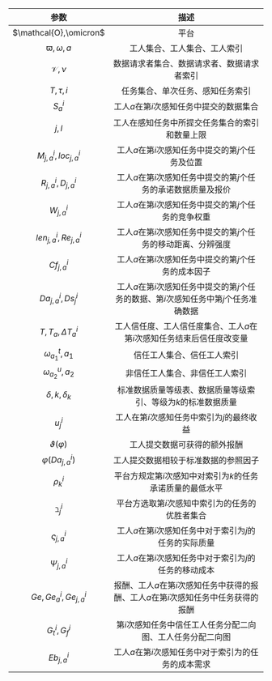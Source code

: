 | 参数 | 描述 |
|:---:|:---:|
|$\mathcal{O},\omicron$ | 平台 |
|$\varpi,\omega,a$|工人集合、工人集合、工人索引|
|$\mathcal{V},\nu$|数据请求者集合、数据请求者、数据请求者索引|
|$T,\tau,i$|任务集合、单次任务、感知任务索引|
|$S^{i}_{a}$|工人$a$在第$i$次感知任务中提交的数据集合|
|$j,l$|工人在感知任务中所提交任务集合的索引和数量上限|
|$M^{i}_{j,a},loc^{i}_{j,a}$|工人$a$在第$i$次感知任务中提交的第$j$个任务及位置|
|$R^{i}_{j,a},D^{i}_{j,a}$|工人$a$在第$i$次感知任务中提交的第$j$个任务的承诺数据质量及报价|
|$W^{i}_{j,a}$|工人$a$在第$i$次感知任务中提交的第$j$个任务的竞争权重|
|$len^{i}_{j,a},Re^{i}_{j,a}$|工人$a$在第$i$次感知任务中提交的第$j$个任务的移动距离、分辨强度|
|$Cf^{i}_{j,a}$|工人$a$在第$i$次感知任务中提交的第$j$个任务的成本因子|
|$Da^i_{j,a},Ds^i_j$|工人$a$在第$i$次感知任务中提交的第$j$个任务的数据、第$i$次感知任务中第$j$个任务准确数据|
|$T,T_a,\Delta T^i_a$|工人信任度、工人信任度集合、工人$a$在第$i$次感知任务结束后信任度改变量|
|$\omega^t_{a_1},a_1$|信任工人集合、信任工人索引|
|$\omega^u_{a_2},a_2$|非信任工人集合、非信任工人索引|
|$\delta,k,\delta_k$|标准数据质量等级表、数据质量等级索引、等级为$k$的标准数据质量|
|$u^i_j$|工人在第$i$次感知任务中索引为$j$的最终收益|
|$\vartheta(\varphi)$|工人提交数据可获得的额外报酬|
|$\varphi(Da^i_{j,a})$|工人提交数据相较于标准数据的参照因子|
|$\rho^i_k$|平台方规定第$i$次感知中对索引为$k$的任务承诺质量的最低水平|
|$\beth^i_j$|平台方选取第$i$次感知中索引为的任务的优胜者集合|
|$\varsigma^i_{j,a}$|工人$a$在第$i$次感知任务中对于索引为$j$的任务的实际质量|
|$\Psi^i_{j,a}$|工人$a$在第$i$次感知任务中对于索引为$j$的任务的移动成本|
|$Ge,Ge^i_a,Ge^i_{j,a}$|报酬、工人$a$在第$i$次感知任务中获得的报酬、工人$a$在第$i$次感知任务中任务获得的报酬|
|$G^i_t,G^i_f$|第$i$次感知任务中信任工人任务分配二向图、工人任务分配二向图|
|$Eb^i_{j,a}$|工人$a$在第$i$次感知任务中对于索引为的任务的成本需求|